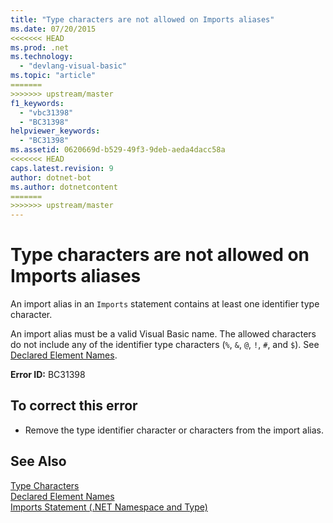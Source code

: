 ```yaml
---
title: "Type characters are not allowed on Imports aliases"
ms.date: 07/20/2015
<<<<<<< HEAD
ms.prod: .net
ms.technology: 
  - "devlang-visual-basic"
ms.topic: "article"
=======
>>>>>>> upstream/master
f1_keywords: 
  - "vbc31398"
  - "BC31398"
helpviewer_keywords: 
  - "BC31398"
ms.assetid: 0620669d-b529-49f3-9deb-aeda4dacc58a
<<<<<<< HEAD
caps.latest.revision: 9
author: dotnet-bot
ms.author: dotnetcontent
=======
>>>>>>> upstream/master
---
```

# Type characters are not allowed on Imports aliases
An import alias in an `Imports` statement contains at least one identifier type character.  
  
 An import alias must be a valid Visual Basic name. The allowed characters do not include any of the identifier type characters (`%`, `&`, `@`, `!`, `#`, and `$`). See [Declared Element Names](../../visual-basic/programming-guide/language-features/declared-elements/declared-element-names.md).  
  
 **Error ID:** BC31398  
  
## To correct this error  
  
-   Remove the type identifier character or characters from the import alias.  
  
## See Also  
 [Type Characters](../../visual-basic/programming-guide/language-features/data-types/type-characters.md)  
 [Declared Element Names](../../visual-basic/programming-guide/language-features/declared-elements/declared-element-names.md)  
 [Imports Statement (.NET Namespace and Type)](../../visual-basic/language-reference/statements/imports-statement-net-namespace-and-type.md)  

